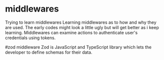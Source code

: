 # middlewares
Trying to learn middlewares
Learning middlewares as to how and why they are used.
The early codes might look a little ugly but will get better as i keep learning.
Middlewares can examine actions to authenticate user's credentials using tokens.


#zod middleware
Zod is JavaScript and TypeScript library which lets the developer to define schemas for their data.
